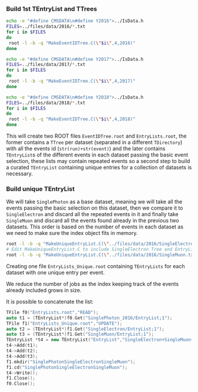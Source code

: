 
### Build 1st TEntryList and TTrees

```bash
echo -e "#define CMSDATA\n#define Y2016">../IsData.h
FILES=../files/data/2016/*.txt
for i in $FILES
do
 root -l -b -q "MakeEventIDTree.C(\"$i\",4,2016)"
done

echo -e "#define CMSDATA\n#define Y2017">../IsData.h
FILES=../files/data/2017/*.txt
for i in $FILES
do
 root -l -b -q "MakeEventIDTree.C(\"$i\",4,2017)"
done

echo -e "#define CMSDATA\n#define Y2018">../IsData.h
FILES=../files/data/2018/*.txt
for i in $FILES
do
 root -l -b -q "MakeEventIDTree.C(\"$i\",4,2018)"
done
```

This will create two ROOT files `EventIDTree.root` and `EntryLists.root`, the former
contains a `TTree` per dataset (separated in a different `TDirectory`) with all the 
events id (`str(run)+str(event)`) and the later contains `TEntryList`s of the different
events in each dataset passing the basic event selection, these lists may contain 
repeated events so a second step to build a curated `TEntryList` containing unique 
entries for a collection of datasets is necessary.

### Build unique TEntryList

We will take `SinglePhoton` as a base dataset, meaning we will take all the events passing
the basic selection on this dataset, then we compare it to `SingleElectron` and discard all
the repeated events in it and finally take `SingleMuon` and discard all the events
found already in the previous two datasets. This order is based on the number of events
in each dataset as we need to make sure the index object fits in memory.

```bash
root -l -b -q "MakeUniqueEntryList.C(\"../files/data/2016/SingleElectron.txt\",4)"
# Edit MakeUniqueEntryList.C to include SingleElectron Tree and EntryList
root -l -b -q "MakeUniqueEntryList.C(\"../files/data/2016/SingleMuon.txt\",2)"
```

Creating one file `EntryLists_Unique.root` containing `TEntryLists` for each dataset
with one unique entry per event. 

We reduce the number of jobs as the index keeping track of the events already included
grows in size.

It is possible to concatenate the list:

```cpp
TFile f0("EntryLists.root","READ");
auto t1 = (TEntryList*)f0.Get("SinglePhoton_2016/EntryList;1");
TFile f1("EntryLists_Unique.root","UPDATE");
auto t2 = (TEntryList*)f1.Get("SingleElectron/EntryList;1");
auto t3 = (TEntryList*)f1.Get("SingleMuon/EntryList;1");
TEntryList *t4 = new TEntryList("EntryList","SingleElectron+SingleMuon+SinglePhoton");
t4->Add(t1);
t4->Add(t2);
t4->Add(t3);
f1.mkdir("SinglePhotonSingleElectronSingleMuon");
f1.cd("SinglePhotonSingleElectronSingleMuon");
t4->Write();
f1.Close();
f0.Close();
```

